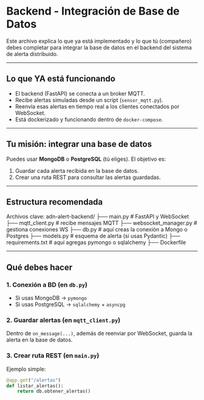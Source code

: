 #  Backend - Integración de Base de Datos

Este archivo explica lo que ya está implementado y lo que tú (compañero) debes completar para integrar la base de datos en el backend del sistema de alerta distribuido.

---

##  Lo que YA está funcionando

- El backend (FastAPI) se conecta a un broker MQTT.
- Recibe alertas simuladas desde un script (`sensor_mqtt.py`).
- Reenvía esas alertas en tiempo real a los clientes conectados por WebSocket.
- Está dockerizado y funcionando dentro de `docker-compose`.

---

##  Tu misión: integrar una base de datos

Puedes usar **MongoDB** o **PostgreSQL** (tú eliges). El objetivo es:

1. Guardar cada alerta recibida en la base de datos.
2. Crear una ruta REST para consultar las alertas guardadas.

---

##  Estructura recomendada

Archivos clave:
adn-alert-backend/
├── main.py # FastAPI y WebSocket
├── mqtt_client.py # recibe mensajes MQTT
├── websocket_manager.py # gestiona conexiones WS
├── db.py # aquí creas la conexión a Mongo o Postgres
├── models.py # esquema de alerta (si usas Pydantic)
├── requirements.txt # aquí agregas pymongo o sqlalchemy
├── Dockerfile



---

##  Qué debes hacer

###  1. Conexión a BD (en `db.py`)

- Si usas MongoDB → `pymongo`
- Si usas PostgreSQL → `sqlalchemy` + `asyncpg`

###  2. Guardar alertas (en `mqtt_client.py`)

Dentro de `on_message(...)`, además de reenviar por WebSocket, guarda la alerta en la base de datos.

### 3. Crear ruta REST (en `main.py`)

Ejemplo simple:
```python
@app.get("/alertas")
def listar_alertas():
    return db.obtener_alertas()

